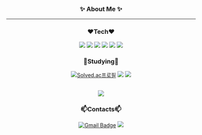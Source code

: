 <div align="center">
  
### ✨ About Me ✨
---

### ❤Tech❤
  <img src="https://img.shields.io/badge/JavaScript-F7DF1E?style=flat&logo=JavaScript&logoColor=white" />
  <img src="https://img.shields.io/badge/React-61DAFB?style=flat&logo=React&logoColor=white" />
  <img src="https://img.shields.io/badge/React Native-61DAFB?style=flat&logo=React&logoColor=white" />
  <img src="https://img.shields.io/badge/Python-00599C?style=flat&logo=Python&logoColor=white" />
  <img src="https://img.shields.io/badge/Flask-000000?style=flat&logo=Flask&logoColor=white" />
  <img src="https://img.shields.io/badge/Django-092E20?style=flat&logo=Django&logoColor=white" />

### 💙Studying💙

 [![Solved.ac프로필](http://mazassumnida.wtf/api/mini/generate_badge?boj=13131325)](https://solved.ac/13131325)
  <img src="https://img.shields.io/badge/Java-007396?style=flat&logo=Java&logoColor=white" />
  <img src="https://img.shields.io/badge/Spring Boot-6DB33F?style=flat&logo=Spring&logoColor=white" />

 <br><img src="https://github-readme-stats.vercel.app/api/top-langs/?username=heymin2&layout=compact">

### 📫Contacts📫
[![Gmail Badge](https://img.shields.io/badge/Gmail-D14836?style=flat&logo=Gmail&logoColor=white)](mailto:alddlv81@gmail.com)
 <a href="https://velog.io/@heymin2"><img src="https://img.shields.io/badge/%20Velog-11B48A?style=flat-square&logo=Vimeo&logoColor=white&link=https://velog.io/@hyemin2"/></a>
